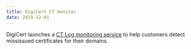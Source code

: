 ```yaml
---
title: DigiCert CT monitor
date: 2019-12-01
---
```


DigiCert launches a [CT Log monitoring service](https://www.digicert.com/news/digicert-launches-ct-log-monitoring-now-available-in-secure-site-pro/) to help customers detect mississued certificates for their domains.
